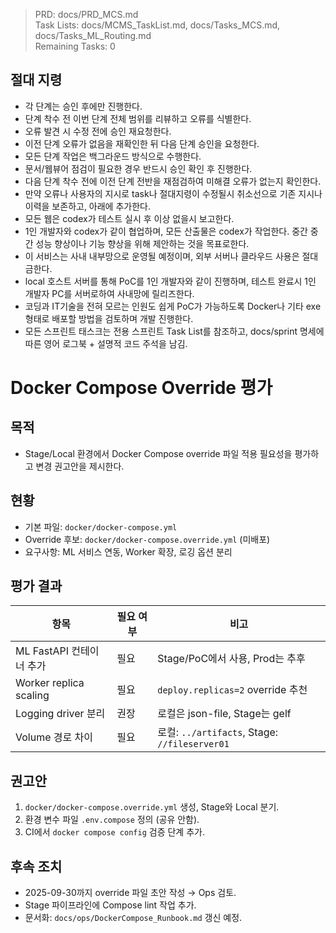 > PRD: docs/PRD_MCS.md  
> Task Lists: docs/MCMS_TaskList.md, docs/Tasks_MCS.md, docs/Tasks_ML_Routing.md  
> Remaining Tasks: 0

## 절대 지령
- 각 단계는 승인 후에만 진행한다.
- 단계 착수 전 이번 단계 전체 범위를 리뷰하고 오류를 식별한다.
- 오류 발견 시 수정 전에 승인 재요청한다.
- 이전 단계 오류가 없음을 재확인한 뒤 다음 단계 승인을 요청한다.
- 모든 단계 작업은 백그라운드 방식으로 수행한다.
- 문서/웹뷰어 점검이 필요한 경우 반드시 승인 확인 후 진행한다.
- 다음 단계 착수 전에 이전 단계 전반을 재점검하여 미해결 오류가 없는지 확인한다.
- 만약 오류나 사용자의 지시로 task나 절대지령이 수정될시 취소선으로 기존 지시나 이력을 보존하고, 아래에 추가한다.
- 모든 웹은 codex가 테스트 실시 후 이상 없을시 보고한다.
- 1인 개발자와 codex가 같이 협업하며, 모든 산출물은 codex가 작업한다. 중간 중간 성능 향상이나 기능 향상을 위해 제안하는 것을 목표로한다.
- 이 서비스는 사내 내부망으로 운영될 예정이며, 외부 서버나 클라우드 사용은 절대 금한다.
- local 호스트 서버를 통해 PoC를 1인 개발자와 같이 진행하며, 테스트 완료시 1인 개발자 PC를 서버로하여 사내망에 릴리즈한다.
- 코딩과 IT기술을 전혀 모르는 인원도 쉽게 PoC가 가능하도록 Docker나 기타 exe 형태로 배포할 방법을 검토하며 개발 진행한다.
- 모든 스프린트 태스크는 전용 스프린트 Task List를 참조하고, docs/sprint 명세에 따른 영어 로그북 + 설명적 코드 주석을 남김.
# Docker Compose Override 평가

## 목적
- Stage/Local 환경에서 Docker Compose override 파일 적용 필요성을 평가하고 변경 권고안을 제시한다.

## 현황
- 기본 파일: `docker/docker-compose.yml`
- Override 후보: `docker/docker-compose.override.yml` (미배포)
- 요구사항: ML 서비스 연동, Worker 확장, 로깅 옵션 분리

## 평가 결과
| 항목 | 필요 여부 | 비고 |
| --- | --- | --- |
| ML FastAPI 컨테이너 추가 | 필요 | Stage/PoC에서 사용, Prod는 추후 |
| Worker replica scaling | 필요 | `deploy.replicas=2` override 추천 |
| Logging driver 분리 | 권장 | 로컬은 json-file, Stage는 gelf |
| Volume 경로 차이 | 필요 | 로컬: `../artifacts`, Stage: `//fileserver01` |

## 권고안
1. `docker/docker-compose.override.yml` 생성, Stage와 Local 분기.
2. 환경 변수 파일 `.env.compose` 정의 (공유 안함).
3. CI에서 `docker compose config` 검증 단계 추가.

## 후속 조치
- 2025-09-30까지 override 파일 초안 작성 → Ops 검토.
- Stage 파이프라인에 Compose lint 작업 추가.
- 문서화: `docs/ops/DockerCompose_Runbook.md` 갱신 예정.

